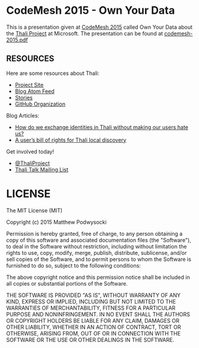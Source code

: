 # CodeMesh 2015 - Own Your Data

This is a presentation given at [CodeMesh 2015](http://codemesh.io) called Own Your Data about the [Thali Project](http://thaliproject.org) at Microsoft.  The presentation can be found at [codemesh-2015.pdf](codemesh-2015.pdf)

## RESOURCES

Here are some resources about Thali:
- [Project Site](http://thaliproject.org)
- [Blog Atom Feed](http://thaliproject.org/atom)
- [Stories](http://thaliproject.org/stories)
- [GitHub Organization](https://github.com/thaliproject)

Blog Articles:
- [How do we exchange identities in Thali without making our users hate us?](http://www.goland.org/coinflippingforthali/)
- [A user’s bill of rights for Thali local discovery](http://www.goland.org/localdiscoverybillofrights/)

Get involved today!
- [@ThaliProject](https://twitter.com/thaliproject)
- [Thali Talk Mailing List](https://pairlist10.pair.net/mailman/listinfo/thali-talk)

# LICENSE

The MIT License (MIT)

Copyright (c) 2015 Matthew Podwysocki

Permission is hereby granted, free of charge, to any person obtaining a copy
of this software and associated documentation files (the "Software"), to deal
in the Software without restriction, including without limitation the rights
to use, copy, modify, merge, publish, distribute, sublicense, and/or sell
copies of the Software, and to permit persons to whom the Software is
furnished to do so, subject to the following conditions:

The above copyright notice and this permission notice shall be included in all
copies or substantial portions of the Software.

THE SOFTWARE IS PROVIDED "AS IS", WITHOUT WARRANTY OF ANY KIND, EXPRESS OR
IMPLIED, INCLUDING BUT NOT LIMITED TO THE WARRANTIES OF MERCHANTABILITY,
FITNESS FOR A PARTICULAR PURPOSE AND NONINFRINGEMENT. IN NO EVENT SHALL THE
AUTHORS OR COPYRIGHT HOLDERS BE LIABLE FOR ANY CLAIM, DAMAGES OR OTHER
LIABILITY, WHETHER IN AN ACTION OF CONTRACT, TORT OR OTHERWISE, ARISING FROM,
OUT OF OR IN CONNECTION WITH THE SOFTWARE OR THE USE OR OTHER DEALINGS IN THE
SOFTWARE.
